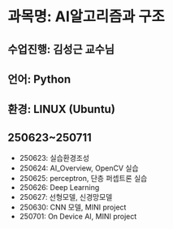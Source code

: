# 과목명: AI알고리즘과 구조
## 수업진행: 김성근 교수님
## 언어: Python
## 환경: LINUX (Ubuntu)
## 250623~250711
* 250623: 실습환경조성
* 250624: AI_Overview, OpenCV 실습
* 250625: perceptron, 단층 퍼셉트론 실습
* 250626: Deep Learning
* 250627: 선형모델, 신경망모델
* 250630: CNN 모델, MINI project
* 250701: On Device AI, MINI project
